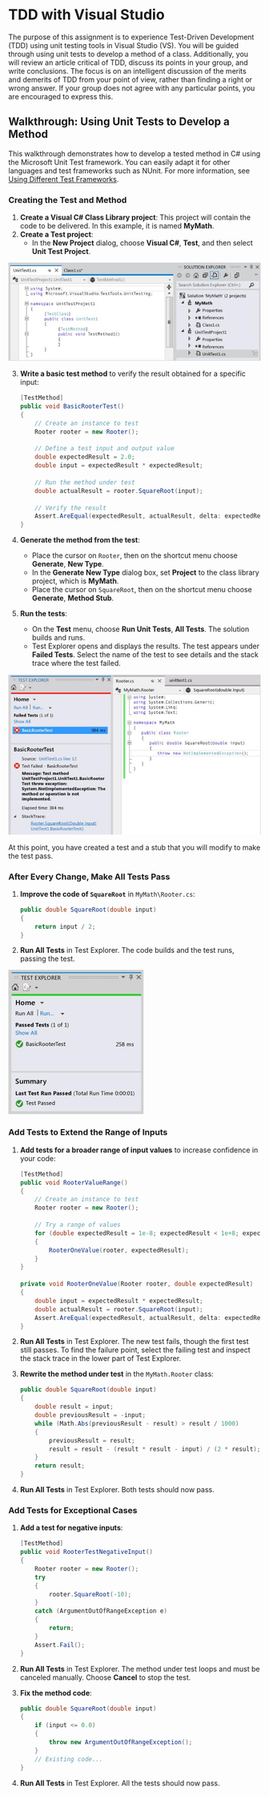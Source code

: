 # TDD with Visual Studio

The purpose of this assignment is to experience Test-Driven Development (TDD) using unit testing tools in Visual Studio (VS). You will be guided through using unit tests to develop a method of a class. Additionally, you will review an article critical of TDD, discuss its points in your group, and write conclusions. The focus is on an intelligent discussion of the merits and demerits of TDD from your point of view, rather than finding a right or wrong answer. If your group does not agree with any particular points, you are encouraged to express this.

## Walkthrough: Using Unit Tests to Develop a Method

This walkthrough demonstrates how to develop a tested method in C# using the Microsoft Unit Test framework. You can easily adapt it for other languages and test frameworks such as NUnit. For more information, see [Using Different Test Frameworks](https://msdn.microsoft.com/en-us/library/hh212233(v=vs.110).aspx#frameworks).

### Creating the Test and Method

1. **Create a Visual C# Class Library project**: This project will contain the code to be delivered. In this example, it is named **MyMath**.
2. **Create a Test project**:
    - In the **New Project** dialog, choose **Visual C#**, **Test**, and then select **Unit Test Project**.

![New Project Dialog](media/image2.jpeg)

3. **Write a basic test method** to verify the result obtained for a specific input:

    ```csharp
    [TestMethod]
    public void BasicRooterTest()
    {
        // Create an instance to test
        Rooter rooter = new Rooter();

        // Define a test input and output value
        double expectedResult = 2.0;
        double input = expectedResult * expectedResult;

        // Run the method under test
        double actualResult = rooter.SquareRoot(input);

        // Verify the result
        Assert.AreEqual(expectedResult, actualResult, delta: expectedResult / 100);
    }
    ```

4. **Generate the method from the test**:
    - Place the cursor on `Rooter`, then on the shortcut menu choose **Generate**, **New Type**.
    - In the **Generate New Type** dialog box, set **Project** to the class library project, which is **MyMath**.
    - Place the cursor on `SquareRoot`, then on the shortcut menu choose **Generate**, **Method Stub**.

5. **Run the tests**:
    - On the **Test** menu, choose **Run Unit Tests**, **All Tests**. The solution builds and runs.
    - Test Explorer opens and displays the results. The test appears under **Failed Tests**. Select the name of the test to see details and the stack trace where the test failed.

![Test Explorer](media/image3.jpeg)

At this point, you have created a test and a stub that you will modify to make the test pass.

### After Every Change, Make All Tests Pass

1. **Improve the code of `SquareRoot`** in `MyMath\Rooter.cs`:

    ```csharp
    public double SquareRoot(double input)
    {
        return input / 2;
    }
    ```

2. **Run All Tests** in Test Explorer. The code builds and the test runs, passing the test.

![All Tests Pass](media/image4.jpeg)

### Add Tests to Extend the Range of Inputs

1. **Add tests for a broader range of input values** to increase confidence in your code:

    ```csharp
    [TestMethod]
    public void RooterValueRange()
    {
        // Create an instance to test
        Rooter rooter = new Rooter();

        // Try a range of values
        for (double expectedResult = 1e-8; expectedResult < 1e+8; expectedResult *= 3.2)
        {
            RooterOneValue(rooter, expectedResult);
        }
    }

    private void RooterOneValue(Rooter rooter, double expectedResult)
    {
        double input = expectedResult * expectedResult;
        double actualResult = rooter.SquareRoot(input);
        Assert.AreEqual(expectedResult, actualResult, delta: expectedResult / 1000);
    }
    ```

2. **Run All Tests** in Test Explorer. The new test fails, though the first test still passes. To find the failure point, select the failing test and inspect the stack trace in the lower part of Test Explorer.

3. **Rewrite the method under test** in the `MyMath.Rooter` class:

    ```csharp
    public double SquareRoot(double input)
    {
        double result = input;
        double previousResult = -input;
        while (Math.Abs(previousResult - result) > result / 1000)
        {
            previousResult = result;
            result = result - (result * result - input) / (2 * result);
        }
        return result;
    }
    ```

4. **Run All Tests** in Test Explorer. Both tests should now pass.

### Add Tests for Exceptional Cases

1. **Add a test for negative inputs**:

    ```csharp
    [TestMethod]
    public void RooterTestNegativeInput()
    {
        Rooter rooter = new Rooter();
        try
        {
            rooter.SquareRoot(-10);
        }
        catch (ArgumentOutOfRangeException e)
        {
            return;
        }
        Assert.Fail();
    }
    ```

2. **Run All Tests** in Test Explorer. The method under test loops and must be canceled manually. Choose **Cancel** to stop the test.

3. **Fix the method code**:

    ```csharp
    public double SquareRoot(double input)
    {
        if (input <= 0.0)
        {
            throw new ArgumentOutOfRangeException();
        }
        // Existing code...
    }
    ```

4. **Run All Tests** in Test Explorer. All the tests should now pass.
